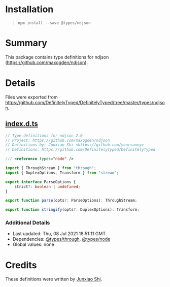 # Installation
> `npm install --save @types/ndjson`

# Summary
This package contains type definitions for ndjson (https://github.com/maxogden/ndjson).

# Details
Files were exported from https://github.com/DefinitelyTyped/DefinitelyTyped/tree/master/types/ndjson.
## [index.d.ts](https://github.com/DefinitelyTyped/DefinitelyTyped/tree/master/types/ndjson/index.d.ts)
````ts
// Type definitions for ndjson 2.0
// Project: https://github.com/maxogden/ndjson
// Definitions by: Junxiao Shi <https://github.com/yoursunny>
// Definitions: https://github.com/DefinitelyTyped/DefinitelyTyped

/// <reference types="node" />

import { ThroughStream } from "through";
import { DuplexOptions, Transform } from "stream";

export interface ParseOptions {
    strict?: boolean | undefined;
}

export function parse(opts?: ParseOptions): ThroughStream;

export function stringify(opts?: DuplexOptions): Transform;

````

### Additional Details
 * Last updated: Thu, 08 Jul 2021 18:51:11 GMT
 * Dependencies: [@types/through](https://npmjs.com/package/@types/through), [@types/node](https://npmjs.com/package/@types/node)
 * Global values: none

# Credits
These definitions were written by [Junxiao Shi](https://github.com/yoursunny).
